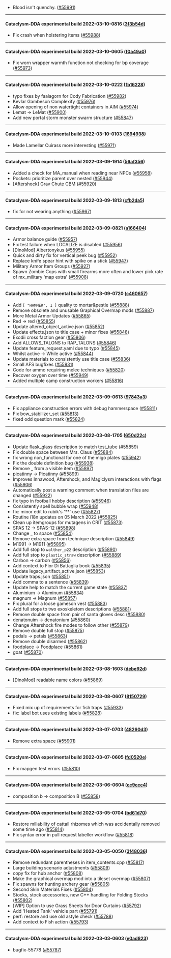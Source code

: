 * Blood isn't quenchy. ([#55991](https://github.com/CleverRaven/Cataclysm-DDA/pull/55991))

---

#### Cataclysm-DDA experimental build 2022-03-10-0816 ([3f3b54d](https://github.com/CleverRaven/Cataclysm-DDA/releases/tag/cdda-experimental-2022-03-10-0816))

* Fix crash when holstering items ([#55988](https://github.com/CleverRaven/Cataclysm-DDA/pull/55988))

---

#### Cataclysm-DDA experimental build 2022-03-10-0605 ([f0a49a0](https://github.com/CleverRaven/Cataclysm-DDA/releases/tag/cdda-experimental-2022-03-10-0605))

* Fix worn wrapper warmth function not checking for bp coverage ([#55973](https://github.com/CleverRaven/Cataclysm-DDA/pull/55973))

---

#### Cataclysm-DDA experimental build 2022-03-10-0222 ([1b16228](https://github.com/CleverRaven/Cataclysm-DDA/releases/tag/cdda-experimental-2022-03-10-0222))

* typo fixes by faalagorn for Cody Fabrication ([#55982](https://github.com/CleverRaven/Cataclysm-DDA/pull/55982))
* Kevlar Gambeson Complexify ([#55976](https://github.com/CleverRaven/Cataclysm-DDA/pull/55976))
* Allow opening of non watertight containers in AIM ([#55974](https://github.com/CleverRaven/Cataclysm-DDA/pull/55974))
* Lemat → LeMat ([#55900](https://github.com/CleverRaven/Cataclysm-DDA/pull/55900))
* Add new portal storm monster swarm structure ([#55847](https://github.com/CleverRaven/Cataclysm-DDA/pull/55847))

---

#### Cataclysm-DDA experimental build 2022-03-10-0103 ([1694938](https://github.com/CleverRaven/Cataclysm-DDA/releases/tag/cdda-experimental-2022-03-10-0103))

* Made Lamellar Cuirass more interesting ([#55971](https://github.com/CleverRaven/Cataclysm-DDA/pull/55971))

---

#### Cataclysm-DDA experimental build 2022-03-09-1914 ([56af356](https://github.com/CleverRaven/Cataclysm-DDA/releases/tag/cdda-experimental-2022-03-09-1914))

* Added a check for MA_manual when reading near NPCs ([#55958](https://github.com/CleverRaven/Cataclysm-DDA/pull/55958))
* Pockets: prioritize parent over nested ([#55944](https://github.com/CleverRaven/Cataclysm-DDA/pull/55944))
* [Aftershock] Grav Chute CBM ([#55920](https://github.com/CleverRaven/Cataclysm-DDA/pull/55920))

---

#### Cataclysm-DDA experimental build 2022-03-09-1813 ([cfb2da5](https://github.com/CleverRaven/Cataclysm-DDA/releases/tag/cdda-experimental-2022-03-09-1813))

* fix for not wearing anything ([#55967](https://github.com/CleverRaven/Cataclysm-DDA/pull/55967))

---

#### Cataclysm-DDA experimental build 2022-03-09-0821 ([a166404](https://github.com/CleverRaven/Cataclysm-DDA/releases/tag/cdda-experimental-2022-03-09-0821))

* Armor balance guide ([#55957](https://github.com/CleverRaven/Cataclysm-DDA/pull/55957))
* Fix test failure when LOCALIZE is disabled ([#55956](https://github.com/CleverRaven/Cataclysm-DDA/pull/55956))
* [DinoMod] Albertonykus ([#55955](https://github.com/CleverRaven/Cataclysm-DDA/pull/55955))
* Quick and dirty fix for vertical peek bug ([#55952](https://github.com/CleverRaven/Cataclysm-DDA/pull/55952))
* Replace knife spear hint with spike on a stick ([#55947](https://github.com/CleverRaven/Cataclysm-DDA/pull/55947))
* Military Armor Item Groups ([#55927](https://github.com/CleverRaven/Cataclysm-DDA/pull/55927))
* Spawn Zombie Cops with small firearms more often and lower pick rate of mx_military 'map extra' ([#55908](https://github.com/CleverRaven/Cataclysm-DDA/pull/55908))

---

#### Cataclysm-DDA experimental build 2022-03-09-0720 ([c460657](https://github.com/CleverRaven/Cataclysm-DDA/releases/tag/cdda-experimental-2022-03-09-0720))

* Add `[ "HAMMER", 1 ]` quality to mortar&pestle ([#55888](https://github.com/CleverRaven/Cataclysm-DDA/pull/55888))
* Remove obsolete and unusable Graphical Overmap mods ([#55887](https://github.com/CleverRaven/Cataclysm-DDA/pull/55887))
* More Metal Armor Updates ([#55865](https://github.com/CleverRaven/Cataclysm-DDA/pull/55865))
* Red → red ([#55855](https://github.com/CleverRaven/Cataclysm-DDA/pull/55855))
* Update altered_object_active.json ([#55852](https://github.com/CleverRaven/Cataclysm-DDA/pull/55852))
* Update effects.json to title case + minor fixes ([#55848](https://github.com/CleverRaven/Cataclysm-DDA/pull/55848))
* Exodii cross faction gear ([#55806](https://github.com/CleverRaven/Cataclysm-DDA/pull/55806))
* Add ALLOWS_TALONS to RAP_TALONS ([#55846](https://github.com/CleverRaven/Cataclysm-DDA/pull/55846))
* Update feature_request.yaml due to typo ([#55845](https://github.com/CleverRaven/Cataclysm-DDA/pull/55845))
* Whilst active → While active ([#55844](https://github.com/CleverRaven/Cataclysm-DDA/pull/55844))
* Update materials to consistently use title case ([#55836](https://github.com/CleverRaven/Cataclysm-DDA/pull/55836))
* Small AFS bugfixes ([#55831](https://github.com/CleverRaven/Cataclysm-DDA/pull/55831))
* Code for ammo requiring melee techniques ([#55820](https://github.com/CleverRaven/Cataclysm-DDA/pull/55820))
* Recover oxygen over time ([#55949](https://github.com/CleverRaven/Cataclysm-DDA/pull/55949))
* Added multiple camp construction workers ([#55816](https://github.com/CleverRaven/Cataclysm-DDA/pull/55816))

---

#### Cataclysm-DDA experimental build 2022-03-09-0613 ([97843a3](https://github.com/CleverRaven/Cataclysm-DDA/releases/tag/cdda-experimental-2022-03-09-0613))

* Fix appliance construction errors with debug hammerspace ([#55811](https://github.com/CleverRaven/Cataclysm-DDA/pull/55811))
* Fix bow_stabilizer_set ([#55813](https://github.com/CleverRaven/Cataclysm-DDA/pull/55813))
* fixed odd question mark ([#55824](https://github.com/CleverRaven/Cataclysm-DDA/pull/55824))

---

#### Cataclysm-DDA experimental build 2022-03-08-1705 ([650d22c](https://github.com/CleverRaven/Cataclysm-DDA/releases/tag/cdda-experimental-2022-03-08-1705))

* Update flask_glass description to match test_tube ([#55859](https://github.com/CleverRaven/Cataclysm-DDA/pull/55859))
* Fix double space between Mrs. Claus ([#55884](https://github.com/CleverRaven/Cataclysm-DDA/pull/55884))
* fix wrong non_functional for one of the migo plates ([#55942](https://github.com/CleverRaven/Cataclysm-DDA/pull/55942))
* Fix the double definition bug ([#55938](https://github.com/CleverRaven/Cataclysm-DDA/pull/55938))
* Remove _ from a visible item ([#55897](https://github.com/CleverRaven/Cataclysm-DDA/pull/55897))
* picatinny → Picatinny ([#55899](https://github.com/CleverRaven/Cataclysm-DDA/pull/55899))
* Improves Innawood, Aftershock, and Magiclysm interactions with flags ([#55906](https://github.com/CleverRaven/Cataclysm-DDA/pull/55906))
* Automatically post a warning comment when translation files are changed ([#55922](https://github.com/CleverRaven/Cataclysm-DDA/pull/55922))
* fix typo in football hobby description ([#55946](https://github.com/CleverRaven/Cataclysm-DDA/pull/55946))
* Consistently spell bubble wrap ([#55948](https://github.com/CleverRaven/Cataclysm-DDA/pull/55948))
* fix: minor edit to rubik's '**' use ([#55827](https://github.com/CleverRaven/Cataclysm-DDA/pull/55827))
* Routine i18n updates on 05 March 2022 ([#55825](https://github.com/CleverRaven/Cataclysm-DDA/pull/55825))
* Clean up itemgroups for mutagens in CRIT ([#55873](https://github.com/CleverRaven/Cataclysm-DDA/pull/55873))
* SPAS 12 → SPAS-12 ([#55898](https://github.com/CleverRaven/Cataclysm-DDA/pull/55898))
* Change _ to space ([#55854](https://github.com/CleverRaven/Cataclysm-DDA/pull/55854))
* Remove extra space from technique description ([#55849](https://github.com/CleverRaven/Cataclysm-DDA/pull/55849))
* M1991 → M1911 ([#55895](https://github.com/CleverRaven/Cataclysm-DDA/pull/55895))
* Add full stop to `walther_p22` description ([#55890](https://github.com/CleverRaven/Cataclysm-DDA/pull/55890))
* Add full stop to `plastic_straw` description ([#55889](https://github.com/CleverRaven/Cataclysm-DDA/pull/55889))
* Carbon → carbon ([#55856](https://github.com/CleverRaven/Cataclysm-DDA/pull/55856))
* Add context to Fior Di Battaglia book ([#55835](https://github.com/CleverRaven/Cataclysm-DDA/pull/55835))
* Update legacy_artifact_active.json ([#55853](https://github.com/CleverRaven/Cataclysm-DDA/pull/55853))
* Update traps.json ([#55851](https://github.com/CleverRaven/Cataclysm-DDA/pull/55851))
* Add comma to a sentence ([#55839](https://github.com/CleverRaven/Cataclysm-DDA/pull/55839))
* Update help to match the current game state ([#55837](https://github.com/CleverRaven/Cataclysm-DDA/pull/55837))
* Aluminium → Aluminum ([#55834](https://github.com/CleverRaven/Cataclysm-DDA/pull/55834))
* magnum → Magnum ([#55857](https://github.com/CleverRaven/Cataclysm-DDA/pull/55857))
* Fix plural for a loose gameson vest ([#55883](https://github.com/CleverRaven/Cataclysm-DDA/pull/55883))
* Add full stops to two exoskeletom descriptions ([#55881](https://github.com/CleverRaven/Cataclysm-DDA/pull/55881))
* Remove double space from pair of santa gloves desc ([#55880](https://github.com/CleverRaven/Cataclysm-DDA/pull/55880))
* denatonuim → denatonium ([#55860](https://github.com/CleverRaven/Cataclysm-DDA/pull/55860))
* Change Aftershock fire modes to follow other ([#55879](https://github.com/CleverRaven/Cataclysm-DDA/pull/55879))
* Remove double full stop ([#55875](https://github.com/CleverRaven/Cataclysm-DDA/pull/55875))
* pedals → petals ([#55863](https://github.com/CleverRaven/Cataclysm-DDA/pull/55863))
* Remove double disarmed ([#55862](https://github.com/CleverRaven/Cataclysm-DDA/pull/55862))
* foodplace → Foodplace ([#55861](https://github.com/CleverRaven/Cataclysm-DDA/pull/55861))
* goat ([#55870](https://github.com/CleverRaven/Cataclysm-DDA/pull/55870))

---

#### Cataclysm-DDA experimental build 2022-03-08-1603 ([debe92d](https://github.com/CleverRaven/Cataclysm-DDA/releases/tag/cdda-experimental-2022-03-08-1603))

* [DinoMod] readable name colors ([#55869](https://github.com/CleverRaven/Cataclysm-DDA/pull/55869))

---

#### Cataclysm-DDA experimental build 2022-03-08-0607 ([8150729](https://github.com/CleverRaven/Cataclysm-DDA/releases/tag/cdda-experimental-2022-03-08-0607))

* Fixed mix up of requirements for fish traps ([#55933](https://github.com/CleverRaven/Cataclysm-DDA/pull/55933))
* fix: label bot uses existing labels ([#55828](https://github.com/CleverRaven/Cataclysm-DDA/pull/55828))

---

#### Cataclysm-DDA experimental build 2022-03-07-0703 ([48260d3](https://github.com/CleverRaven/Cataclysm-DDA/releases/tag/cdda-experimental-2022-03-07-0703))

* Remove extra space ([#55901](https://github.com/CleverRaven/Cataclysm-DDA/pull/55901))

---

#### Cataclysm-DDA experimental build 2022-03-07-0605 ([fd0520e](https://github.com/CleverRaven/Cataclysm-DDA/releases/tag/cdda-experimental-2022-03-07-0605))

* Fix mapgen test errors ([#55810](https://github.com/CleverRaven/Cataclysm-DDA/pull/55810))

---

#### Cataclysm-DDA experimental build 2022-03-06-0604 ([cc9ccc4](https://github.com/CleverRaven/Cataclysm-DDA/releases/tag/cdda-experimental-2022-03-06-0604))

* composition b → composition B ([#55858](https://github.com/CleverRaven/Cataclysm-DDA/pull/55858))

---

#### Cataclysm-DDA experimental build 2022-03-05-0704 ([bd61d70](https://github.com/CleverRaven/Cataclysm-DDA/releases/tag/cdda-experimental-2022-03-05-0704))

* Restore millability of cattail rhizomes which was accidentally removed some time ago ([#55814](https://github.com/CleverRaven/Cataclysm-DDA/pull/55814))
* Fix syntax error in pull request labeller workflow ([#55818](https://github.com/CleverRaven/Cataclysm-DDA/pull/55818))

---

#### Cataclysm-DDA experimental build 2022-03-05-0050 ([3f48036](https://github.com/CleverRaven/Cataclysm-DDA/releases/tag/cdda-experimental-2022-03-05-0050))

* Remove redundant parentheses in item_contents.cpp ([#55817](https://github.com/CleverRaven/Cataclysm-DDA/pull/55817))
* Large building scenario adjustments ([#55809](https://github.com/CleverRaven/Cataclysm-DDA/pull/55809))
* copy fix for hub anchor ([#55808](https://github.com/CleverRaven/Cataclysm-DDA/pull/55808))
* Make the graphical overmap mod into a tileset overmap ([#55807](https://github.com/CleverRaven/Cataclysm-DDA/pull/55807))
* Fix spawns for hunting archery gear ([#55805](https://github.com/CleverRaven/Cataclysm-DDA/pull/55805))
* Second Skin Materials Fixes ([#55804](https://github.com/CleverRaven/Cataclysm-DDA/pull/55804))
* Stocks, stock accessories, new C++ handling for Folding Stocks ([#55802](https://github.com/CleverRaven/Cataclysm-DDA/pull/55802))
* [WIP] Option to use Grass Sheets for Door Curtains ([#55792](https://github.com/CleverRaven/Cataclysm-DDA/pull/55792))
* Add 'Heated Tank' vehicle part ([#55791](https://github.com/CleverRaven/Cataclysm-DDA/pull/55791))
* perf: restore and use old astyle check ([#55788](https://github.com/CleverRaven/Cataclysm-DDA/pull/55788))
* Add context to Fish action ([#55793](https://github.com/CleverRaven/Cataclysm-DDA/pull/55793))

---

#### Cataclysm-DDA experimental build 2022-03-03-0603 ([e0ad823](https://github.com/CleverRaven/Cataclysm-DDA/releases/tag/cdda-experimental-2022-03-03-0603))

* bugfix-55778 ([#55787](https://github.com/CleverRaven/Cataclysm-DDA/pull/55787))
